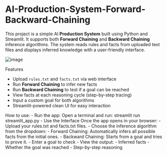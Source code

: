# AI-Production-System-Forward-Backward-Chaining
This project is a simple AI **Production System** built using Python and Streamlit. It supports both **Forward Chaining** and **Backward Chaining** inference algorithms. The system reads rules and facts from uploaded text files and displays inferred knowledge with a user-friendly interface.

![image](https://github.com/user-attachments/assets/6986e358-b16e-4fe7-9997-00e28aff2dc6)

Features
-  Upload `rules.txt` and `facts.txt` via web interface
-  Run **Forward Chaining** to infer new facts
-  Run **Backward Chaining** to test if a goal can be reached
-  View facts at each reasoning cycle (step-by-step tracing)
-  Input a custom goal for both algorithms
-  Streamlit-powered clean UI for easy interaction

How to use:
    - Run the app:
        Open a terminal and run:    streamlit run streamlit_app.py
    - Use the Interface
          Once the app opens in your browser:
              - Upload your rules.txt and facts.txt files.
              - Choose the inference algorithm from the dropdown:
                      - Forward Chaining: Automatically infers all possible facts from the initial ones.
                      - Backward Chaining: Starts from a goal and tries to prove it.
              - Enter a goal to check
              - View the output:
                    - Inferred facts
                    - Whether the goal was reached
                    - Step-by-step reasoning 

